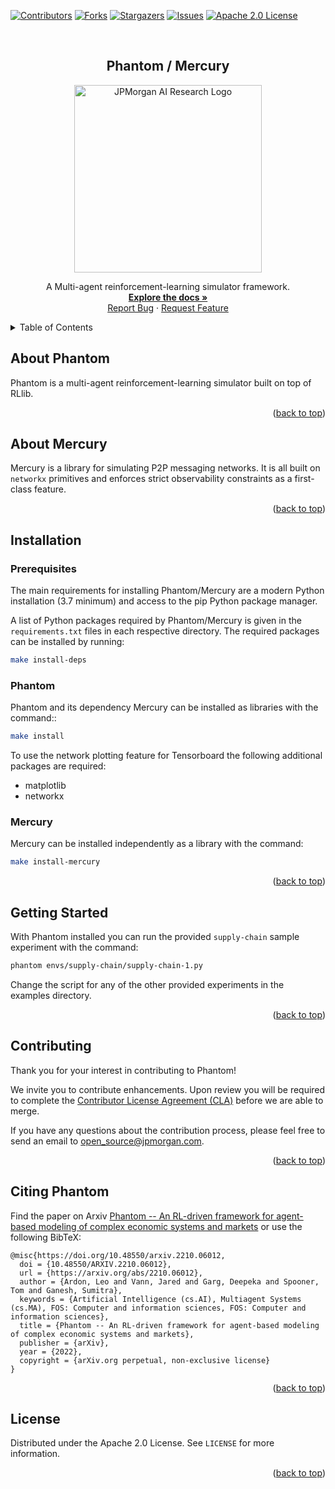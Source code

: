 <div id="top"></div>

[![Contributors][contributors-shield]][contributors-url]
[![Forks][forks-shield]][forks-url]
[![Stargazers][stars-shield]][stars-url]
[![Issues][issues-shield]][issues-url]
[![Apache 2.0 License][license-shield]][license-url]

<br />
<div align="center">
  <h2 align="center">Phantom / Mercury</h2>

  <a href="https://github.com/jpmorganchase/Phantom">
    <img src="phantom/docs/img/ai.png" alt="JPMorgan AI Research Logo" width=300>
  </a>

  <p align="center">
    A Multi-agent reinforcement-learning simulator framework.
    <br />
    <a href="https://github.com/jpmorganchase/Phantom"><strong>Explore the docs »</strong></a>
    <br />
    <a href="https://github.com/jpmorganchase/Phantom/issues">Report Bug</a>
    ·
    <a href="https://github.com/jpmorganchase/Phantom/issues">Request Feature</a>
  </p>
</div>


<details>
  <summary>Table of Contents</summary>
  <ol>
    <li><a href="#about-phantom">About Phantom</a></li>
    <li><a href="#about-mercury">About Mercury</a></li>
    <li><a href="#installation">Installation</a></li>
    <li><a href="#getting-started">Getting Started</a></li>
    <li><a href="#contributing">Contributing</a></li>
    <li><a href="#citing-phantom">Citing Phantom</a></li>
    <li><a href="#license">License</a></li>
  </ol>
</details>


## About Phantom

Phantom is a multi-agent reinforcement-learning simulator built on top of RLlib.

<p align="right">(<a href="#top">back to top</a>)</p>


## About Mercury

Mercury is a library for simulating P2P messaging networks. It is all built on
`networkx` primitives and enforces strict observability constraints as a first-class
feature.

<p align="right">(<a href="#top">back to top</a>)</p>


## Installation

### Prerequisites

The main requirements for installing Phantom/Mercury are a modern Python installation
(3.7 minimum) and access to the pip Python package manager.

A list of Python packages required by Phantom/Mercury is given in the
`requirements.txt` files in each respective directory. The required packages can be
installed by running:

```sh
make install-deps
```

### Phantom

Phantom and its dependency Mercury can be installed as libraries with the command::

```sh
make install
```

To use the network plotting feature for Tensorboard the following additional packages
are required:

- matplotlib
- networkx


### Mercury

Mercury can be installed independently as a library with the command:

```sh
make install-mercury
```

<p align="right">(<a href="#top">back to top</a>)</p>


## Getting Started

With Phantom installed you can run the provided `supply-chain` sample experiment
with the command:

```sh
phantom envs/supply-chain/supply-chain-1.py
```

Change the script for any of the other provided experiments in the examples directory.

<p align="right">(<a href="#top">back to top</a>)</p>


## Contributing

Thank you for your interest in contributing to Phantom!

We invite you to contribute enhancements. Upon review you will be required to complete
the [Contributor License Agreement (CLA)](https://github.com/jpmorganchase/cla) before
we are able to merge.

If you have any questions about the contribution process, please feel free to send an
email to [open_source@jpmorgan.com](mailto:open_source@jpmorgan.com).

<p align="right">(<a href="#top">back to top</a>)</p>


## Citing Phantom

Find the paper on Arxiv [Phantom -- An RL-driven framework for agent-based modeling of complex economic systems and markets](https://arxiv.org/abs/2210.06012) or use the following BibTeX:

```
@misc{https://doi.org/10.48550/arxiv.2210.06012,
  doi = {10.48550/ARXIV.2210.06012},
  url = {https://arxiv.org/abs/2210.06012},
  author = {Ardon, Leo and Vann, Jared and Garg, Deepeka and Spooner, Tom and Ganesh, Sumitra},
  keywords = {Artificial Intelligence (cs.AI), Multiagent Systems (cs.MA), FOS: Computer and information sciences, FOS: Computer and information sciences},
  title = {Phantom -- An RL-driven framework for agent-based modeling of complex economic systems and markets},
  publisher = {arXiv},
  year = {2022},
  copyright = {arXiv.org perpetual, non-exclusive license}
}
```

<p align="right">(<a href="#top">back to top</a>)</p>


## License

Distributed under the Apache 2.0 License. See `LICENSE` for more information.

<p align="right">(<a href="#top">back to top</a>)</p>


[contributors-shield]: https://img.shields.io/github/contributors/jpmorganchase/Phantom.svg?style=for-the-badge
[contributors-url]: https://github.com/jpmorganchase/Phantom/graphs/contributors

[forks-shield]: https://img.shields.io/github/forks/jpmorganchase/Phantom.svg?style=for-the-badge
[forks-url]: https://github.com/jpmorganchase/Phantom/network/members

[stars-shield]: https://img.shields.io/github/stars/jpmorganchase/Phantom.svg?style=for-the-badge
[stars-url]: https://github.com/jpmorganchase/Phantom/stargazers

[issues-shield]: https://img.shields.io/github/issues/jpmorganchase/Phantom.svg?style=for-the-badge
[issues-url]: https://github.com/jpmorganchase/Phantom/issues

[license-shield]: https://img.shields.io/github/license/jpmorganchase/Phantom.svg?style=for-the-badge
[license-url]: https://github.com/jpmorganchase/Phantom/blob/master/LICENSE.txt


<!-- README template used: https://github.com/othneildrew/Best-README-Template -->